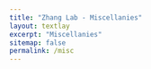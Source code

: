 ```yaml
---
title: "Zhang Lab - Miscellanies"
layout: textlay
excerpt: "Miscellanies"
sitemap: false
permalink: /misc
---
```




